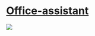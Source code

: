 

# [Office-assistant](https://github.com/CoderWanFeng/python-office/blob/gui/README.md)

![](https://python-office-1300615378.cos.ap-chongqing.myqcloud.com/python-office-qr.jpg)

